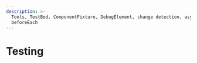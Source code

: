 ```yaml
---
description: >-
  Tools, TestBed, ComponentFixture, DebugElement, change detection, async
  beforeEach
---
```


# Testing

